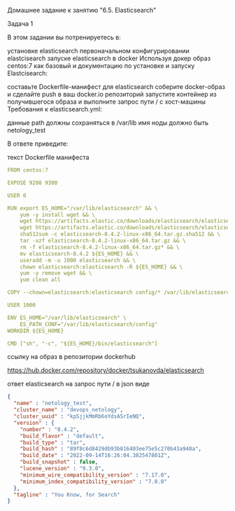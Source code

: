 Домашнее задание к занятию "6.5. Elasticsearch"

Задача 1

В этом задании вы потренируетесь в:

установке elasticsearch
первоначальном конфигурировании elastcisearch
запуске elasticsearch в docker
Используя докер образ centos:7 как базовый и документацию по установке и запуску Elastcisearch:

составьте Dockerfile-манифест для elasticsearch
соберите docker-образ и сделайте push в ваш docker.io репозиторий
запустите контейнер из получившегося образа и выполните запрос пути / c хост-машины
Требования к elasticsearch.yml:

данные path должны сохраняться в /var/lib
имя ноды должно быть netology_test

В ответе приведите:

текст Dockerfile манифеста
```yml
FROM centos:7

EXPOSE 9200 9300

USER 0

RUN export ES_HOME="/var/lib/elasticsearch" && \
    yum -y install wget && \
    wget https://artifacts.elastic.co/downloads/elasticsearch/elasticsearch-8.4.2-linux-x86_64.tar.gz && \
    wget https://artifacts.elastic.co/downloads/elasticsearch/elasticsearch-8.4.2-linux-x86_64.tar.gz.sha512 && \
    sha512sum -c elasticsearch-8.4.2-linux-x86_64.tar.gz.sha512 && \
    tar -xzf elasticsearch-8.4.2-linux-x86_64.tar.gz && \
    rm -f elasticsearch-8.4.2-linux-x86_64.tar.gz* && \
    mv elasticsearch-8.4.2 ${ES_HOME} && \
    useradd -m -u 1000 elasticsearch && \
    chown elasticsearch:elasticsearch -R ${ES_HOME} && \
    yum -y remove wget && \
    yum clean all

COPY --chown=elasticsearch:elasticsearch config/* /var/lib/elasticsearch/config/

USER 1000

ENV ES_HOME="/var/lib/elasticsearch" \
    ES_PATH_CONF="/var/lib/elasticsearch/config"
WORKDIR ${ES_HOME}

CMD ["sh", "-c", "${ES_HOME}/bin/elasticsearch"]
```
ссылку на образ в репозитории dockerhub

https://hub.docker.com/repository/docker/tsukanovda/elasticsearch

ответ elasticsearch на запрос пути / в json виде

```json
{
  "name" : "netology_test",
  "cluster_name" : "devops_netology",
  "cluster_uuid" : "kpSjjkMmRb6oYdsASrIeNQ",
  "version" : {
    "number" : "8.4.2",
    "build_flavor" : "default",
    "build_type" : "tar",
    "build_hash" : "89f8c6d8429db93b816403ee75e5c270b43a940a",
    "build_date" : "2022-09-14T16:26:04.382547801Z",
    "build_snapshot" : false,
    "lucene_version" : "9.3.0",
    "minimum_wire_compatibility_version" : "7.17.0",
    "minimum_index_compatibility_version" : "7.0.0"
  },
  "tagline" : "You Know, for Search"
}
```

